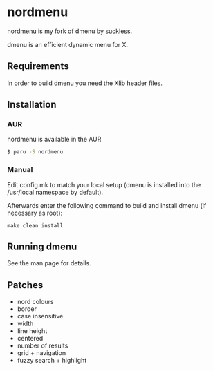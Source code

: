 nordmenu
====================
nordmenu is my fork of dmenu by suckless.

dmenu is an efficient dynamic menu for X.


Requirements
------------
In order to build dmenu you need the Xlib header files.


Installation
------------
### AUR
nordmenu is available in the AUR

```bash
$ paru -S nordmenu
```

### Manual
Edit config.mk to match your local setup (dmenu is installed into
the /usr/local namespace by default).

Afterwards enter the following command to build and install dmenu
(if necessary as root):

    make clean install


Running dmenu
-------------
See the man page for details.

Patches
-------
- nord colours
- border
- case insensitive
- width
- line height
- centered
- number of results
- grid + navigation
- fuzzy search + highlight

